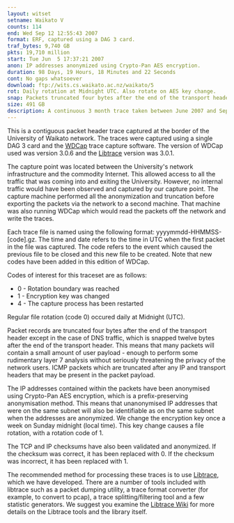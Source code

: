 ```yaml
---
layout: witset
setname: Waikato V
counts: 114
end: Wed Sep 12 12:55:43 2007
format: ERF, captured using a DAG 3 card.
traf_bytes: 9,740 GB
pkts: 19,710 million
start: Tue Jun  5 17:37:21 2007
anon: IP addresses anonymized using Crypto-Pan AES encryption.
duration: 98 Days, 19 Hours, 18 Minutes and 22 Seconds
cont: No gaps whatsoever
download: ftp://wits.cs.waikato.ac.nz/waikato/5
rot: Daily rotation at Midnight UTC. Also rotate on AES key change.
snap: Packets truncated four bytes after the end of the transport header, except for DNS
size: 491 GB
description: A continuous 3 month trace taken between June 2007 and September 2007 at the University of Waikato uplink.
---
```


This is a contiguous packet header trace captured at the border of the
University of Waikato network. The traces were captured using a single DAG 3
card and the <a href="../../../projects/wdcap.html">WDCap</a>
trace capture software. The version of WDCap used was version 3.0.6 and the
<a href="https://github.com/LibtraceTeam/libtrace">Libtrace</a>
version was 3.0.1.

The capture point was located between the University's network infrastructure
and the commodity Internet. This allowed access to all the traffic that was
coming into and exiting the University. However, no internal traffic would
have been observed and captured by our capture point.
The capture machine performed all the anonymization and truncation before
exporting the packets via the network to a second machine. That machine
was also running WDCap which would read the packets off the network and
write the traces.

Each trace file is named using the following format: yyyymmdd-HHMMSS-[code].gz.
The time and date refers to the time in UTC when the first packet in the file
was captured. The code refers to the event which caused the previous file to be
closed and this new file to be created. Note that new codes have been added
in this edition of WDCap.

Codes of interest for this traceset are as follows:
<ul>
<li>0 - Rotation boundary was reached</li>
<li>1 - Encryption key was changed</li>
<li>4 - The capture process has been restarted</li>
</ul>

Regular file rotation (code 0) occured daily at Midnight (UTC).

Packet records are truncated four bytes after the end of the transport header
except in the case of DNS traffic, which is snapped twelve bytes after the
end of the transport header. This means that many packets will contain a
small amount of user payload - enough to perform some rudimentary layer 7
analysis without seriously threatening the privacy of the network users.
ICMP packets which are truncated after any IP and transport
headers that may be present in the packet payload.

The IP addresses contained within the packets have been anonymised using
Crypto-Pan AES encryption, which is a prefix-preserving anonymisation method.
This means that unanonymised IP addresses that were on the same subnet will
also be identifiable as on the same subnet when the addresses are anonymized.
We change the encryption key once a week on Sunday midnight (local time).
This key change causes a file rotation, with a rotation code of 1.

The TCP and IP checksums have also been validated and anonymized. If the
checksum was correct, it has been replaced with 0. If the checksum was
incorrect, it has been replaced with 1.

The recommended method for processing these traces is to use
<a href="https://github.com/LibtraceTeam/libtrace">Libtrace</a>,
which we have developed. There are a number of tools included with libtrace
such as a packet dumping utility, a trace format converter (for example, to
convert to pcap), a trace splitting/filtering tool and a few statistic
generators. We suggest you examine the
<a href="https://github.com/LibtraceTeam/libtrace/wiki">Libtrace Wiki</a> for more details
on the Libtrace tools and the library itself.


